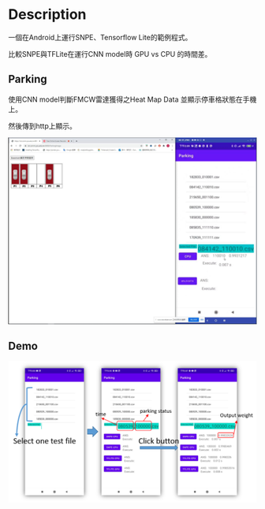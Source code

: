 # Description
一個在Android上運行SNPE、Tensorflow Lite的範例程式。

比較SNPE與TFLite在運行CNN model時 GPU vs CPU 的時間差。

## Parking
使用CNN model判斷FMCW雷達獲得之Heat Map Data 並顯示停車格狀態在手機上。

然後傳到http上顯示。
<p align="center"><img src="Demo_1.JPG" width="640"\></p>

## Demo
<p align="center"><img src="Demo.png" width="640"\></p>
